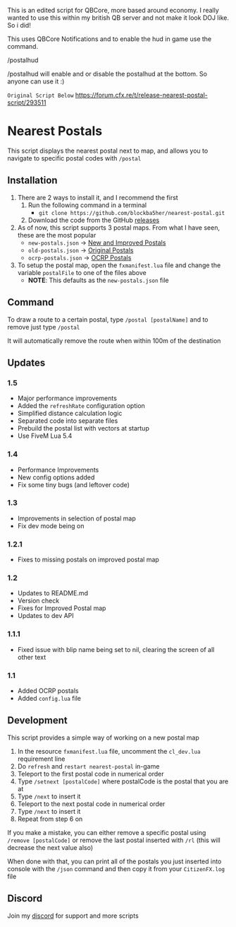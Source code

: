 This is an edited script for QBCore, more based around economy. I really wanted to use this within my british QB server and not make it look DOJ like. So i did!

This uses QBCore Notifications and to enable the hud in game use the command.

/postalhud 

/postalhud will enable and or disable the postalhud at the bottom. So anyone can use it :)


`Original Script Below`
https://forum.cfx.re/t/release-nearest-postal-script/293511

# Nearest Postals

This script displays the nearest postal next to map, and allows you to navigate to specific postal codes with `/postal`

## Installation

1. There are 2 ways to install it, and I recommend the first
    1. Run the following command in a terminal
        - `git clone https://github.com/blockba5her/nearest-postal.git`
    2. Download the code from the GitHub [releases](https://github.com/blockba5her/nearest-postal/releases)
2. As of now, this script supports 3 postal maps. From what I have seen, these are the most popular
    - `new-postals.json` -> [New and Improved Postals](https://forum.fivem.net/t/release-postal-code-map-new-improved-v1-1/147458)
    - `old-postals.json` -> [Original Postals](https://forum.fivem.net/t/release-modified-street-names-w-postal-numbers/8717)
    - `ocrp-postals.json` -> [OCRP Postals](https://forum.fivem.net/t/release-ocrp-community-releases/166277)
3. To setup the postal map, open the `fxmanifest.lua` file and change the variable `postalFile` to one of the files above
    - **NOTE**: This defaults as the `new-postals.json` file

## Command

To draw a route to a certain postal, type `/postal [postalName]` and to remove just type `/postal`

It will automatically remove the route when within 100m of the destination

## Updates

### 1.5

-   Major performance improvements
-   Added the `refreshRate` configuration option
-   Simplified distance calculation logic
-   Separated code into separate files
-   Prebuild the postal list with vectors at startup
-   Use FiveM Lua 5.4

### 1.4

-   Performance Improvements
-   New config options added
-   Fix some tiny bugs (and leftover code)

### 1.3

-   Improvements in selection of postal map
-   Fix dev mode being on

### 1.2.1

-   Fixes to missing postals on improved postal map

### 1.2

-   Updates to README.md
-   Version check
-   Fixes for Improved Postal map
-   Updates to dev API

### 1.1.1

-   Fixed issue with blip name being set to nil, clearing the screen of all other text

### 1.1

-   Added OCRP postals
-   Added `config.lua` file

## Development

This script provides a simple way of working on a new postal map

1. In the resource `fxmanifest.lua` file, uncomment the `cl_dev.lua` requirement line
2. Do `refresh` and `restart nearest-postal` in-game
3. Teleport to the first postal code in numerical order
4. Type `/setnext [postalCode]` where postalCode is the postal that you are at
5. Type `/next` to insert it
6. Teleport to the next postal code in numerical order
7. Type `/next` to insert it
8. Repeat from step 6 on

If you make a mistake, you can either remove a specific postal using `/remove [postalCode]` or remove the last postal inserted with `/rl` (this will decrease the next value also)

When done with that, you can print all of the postals you just inserted into console with the `/json` command and then copy it from your `CitizenFX.log` file

## Discord

Join my [discord](https://discord.gg/ZcTayce) for support and more scripts
